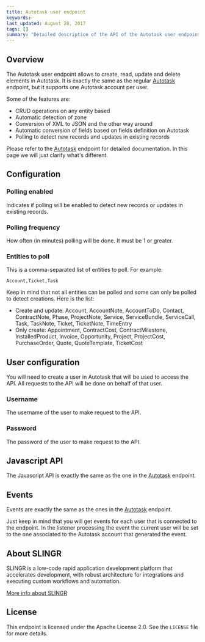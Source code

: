 ```yaml
---
title: Autotask user endpoint
keywords: 
last_updated: August 28, 2017
tags: []
summary: "Detailed description of the API of the Autotask user endpoint."
---
```


## Overview

The Autotask user endpoint allows to create, read, update and delete elements in Autotask. It is exactly the
same as the regular [Autotask]({{site.baseurl}}/endpoints_autotask.html) endpoint, but it supports one Autotask 
account per user.

Some of the features are:

- CRUD operations on any entity based
- Automatic detection of zone
- Conversion of XML to JSON and the other way around 
- Automatic conversion of fields based on fields definition on Autotask
- Polling to detect new records and updates in existing records

Please refer to the [Autotask]({{site.baseurl}}/endpoints_autotask.html) endpoint for detailed documentation. In this 
page we will just clarify what's different.

## Configuration

### Polling enabled

Indicates if polling will be enabled to detect new records or updates in existing records.

### Polling frequency

How often (in minutes) polling will be done. It must be 1 or greater.

### Entities to poll

This is a comma-separated list of entities to poll. For example:

```
Account,Ticket,Task
```

Keep in mind that not all entities can be polled and some can only be polled to detect creations. Here is the list:

- Create and update: Account, AccountNote, AccountToDo, Contact, ContractNote, Phase, ProjectNote, Service, 
  ServiceBundle, ServiceCall, Task, TaskNote, Ticket, TicketNote, TimeEntry
- Only create: Appointment, ContractCost, ContractMilestone, InstalledProduct, Invoice, Opportunity, Project, 
  ProjectCost, PurchaseOrder, Quote, QuoteTemplate, TicketCost

## User configuration

You will need to create a user in Autotask that will be used to access the API. All requests to the API will be done
on behalf of that user.

### Username

The username of the user to make request to the API.

### Password

The password of the user to make request to the API.

## Javascript API

The Javascript API is exactly the same as the one in the [Autotask]({{site.baseurl}}/endpoints_autotask.html) endpoint. 

## Events

Events are exactly the same as the ones in the [Autotask]({{site.baseurl}}/endpoints_autotask.html) endpoint.
 
Just keep in mind that you will get events for each user that is connected to the endpoint. In the listener processing
the event the current user will be set to the one associated to the Autotask account that generated the event.

## About SLINGR

SLINGR is a low-code rapid application development platform that accelerates development, with robust architecture for integrations and executing custom workflows and automation.

[More info about SLINGR](https://slingr.io)

## License

This endpoint is licensed under the Apache License 2.0. See the `LICENSE` file for more details.
